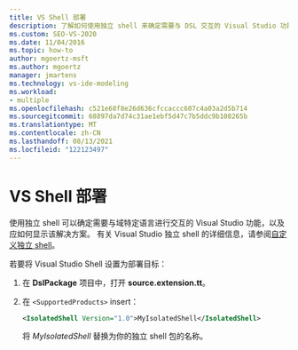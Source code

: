 ```yaml
---
title: VS Shell 部署
description: 了解如何使用独立 shell 来确定需要与 DSL 交互的 Visual Studio 功能，以及应如何显示该解决方案。
ms.custom: SEO-VS-2020
ms.date: 11/04/2016
ms.topic: how-to
author: mgoertz-msft
ms.author: mgoertz
manager: jmartens
ms.technology: vs-ide-modeling
ms.workload:
- multiple
ms.openlocfilehash: c521e68f8e26d636cfccaccc607c4a03a2d5b714
ms.sourcegitcommit: 68897da7d74c31ae1ebf5d47c7b5ddc9b108265b
ms.translationtype: MT
ms.contentlocale: zh-CN
ms.lasthandoff: 08/13/2021
ms.locfileid: "122123497"
---
```

# <a name="vs-shell-deployment"></a>VS Shell 部署

使用独立 shell 可以确定需要与域特定语言进行交互的 Visual Studio 功能，以及应如何显示该解决方案。 有关 Visual Studio 独立 shell 的详细信息，请参阅[自定义独立 shell](https://visualstudio.microsoft.com/vs/older-downloads/isolated-shell/)。

若要将 Visual Studio Shell 设置为部署目标：

1. 在 **DslPackage** 项目中，打开 **source.extension.tt**。

2. 在 `<SupportedProducts>` insert：

   ```xml
   <IsolatedShell Version="1.0">MyIsolatedShell</IsolatedShell>
   ```

   将 *MyIsolatedShell* 替换为你的独立 shell 包的名称。